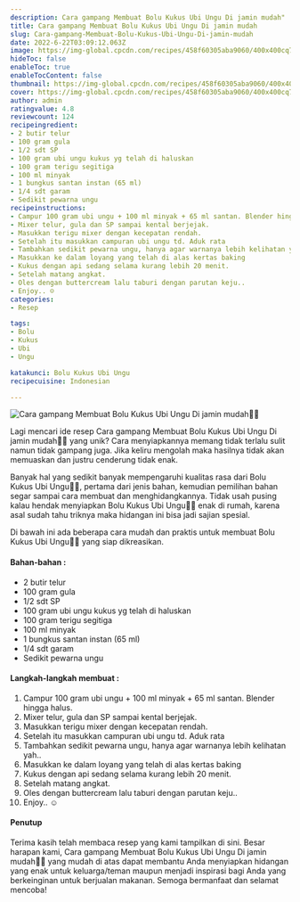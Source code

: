 ```yaml
---
description: Cara gampang Membuat Bolu Kukus Ubi Ungu Di jamin mudah"
title: Cara gampang Membuat Bolu Kukus Ubi Ungu Di jamin mudah
slug: Cara-gampang-Membuat-Bolu-Kukus-Ubi-Ungu-Di-jamin-mudah
date: 2022-6-22T03:09:12.063Z
image: https://img-global.cpcdn.com/recipes/458f60305aba9060/400x400cq70/photo.jpg
hideToc: false
enableToc: true
enableTocContent: false
thumbnail: https://img-global.cpcdn.com/recipes/458f60305aba9060/400x400cq70/photo.jpg
cover: https://img-global.cpcdn.com/recipes/458f60305aba9060/400x400cq70/photo.jpg
author: admin
ratingvalue: 4.8
reviewcount: 124
recipeingredient:
- 2 butir telur
- 100 gram gula
- 1/2 sdt SP
- 100 gram ubi ungu kukus yg telah di haluskan
- 100 gram terigu segitiga
- 100 ml minyak
- 1 bungkus santan instan (65 ml)
- 1/4 sdt garam
- Sedikit pewarna ungu
recipeinstructions:
- Campur 100 gram ubi ungu + 100 ml minyak + 65 ml santan. Blender hingga halus.
- Mixer telur, gula dan SP sampai kental berjejak.
- Masukkan terigu mixer dengan kecepatan rendah.
- Setelah itu masukkan campuran ubi ungu td. Aduk rata
- Tambahkan sedikit pewarna ungu, hanya agar warnanya lebih kelihatan yah..
- Masukkan ke dalam loyang yang telah di alas kertas baking
- Kukus dengan api sedang selama kurang lebih 20 menit.
- Setelah matang angkat.
- Oles dengan buttercream lalu taburi dengan parutan keju..
- Enjoy.. ☺
categories:
- Resep

tags:
- Bolu
- Kukus
- Ubi
- Ungu

katakunci: Bolu Kukus Ubi Ungu
recipecuisine: Indonesian

---
```


![Cara gampang Membuat Bolu Kukus Ubi Ungu Di jamin mudah👩‍🍳](https://img-global.cpcdn.com/recipes/458f60305aba9060/400x400cq70/photo.jpg)

Lagi mencari ide resep Cara gampang Membuat Bolu Kukus Ubi Ungu Di jamin mudah👩‍🍳 yang unik? Cara menyiapkannya memang tidak terlalu sulit namun tidak gampang juga. Jika keliru mengolah maka hasilnya tidak akan memuaskan dan justru cenderung tidak enak.

Banyak hal yang sedikit banyak mempengaruhi kualitas rasa dari Bolu Kukus Ubi Ungu👩‍🍳, pertama dari jenis bahan, kemudian pemilihan bahan segar sampai cara membuat dan menghidangkannya. Tidak usah pusing kalau hendak menyiapkan Bolu Kukus Ubi Ungu👩‍🍳 enak di rumah, karena asal sudah tahu triknya maka hidangan ini bisa jadi sajian spesial.

Di bawah ini ada beberapa cara mudah dan praktis untuk membuat Bolu Kukus Ubi Ungu👩‍🍳 yang siap dikreasikan.

<!--inarticleads1-->

#### Bahan-bahan :

- 2 butir telur
- 100 gram gula
- 1/2 sdt SP
- 100 gram ubi ungu kukus yg telah di haluskan
- 100 gram terigu segitiga
- 100 ml minyak
- 1 bungkus santan instan (65 ml)
- 1/4 sdt garam
- Sedikit pewarna ungu

<!--inarticleads2-->

#### Langkah-langkah membuat :

1. Campur 100 gram ubi ungu + 100 ml minyak + 65 ml santan. Blender hingga halus.
1. Mixer telur, gula dan SP sampai kental berjejak.
1. Masukkan terigu mixer dengan kecepatan rendah.
1. Setelah itu masukkan campuran ubi ungu td. Aduk rata
1. Tambahkan sedikit pewarna ungu, hanya agar warnanya lebih kelihatan yah..
1. Masukkan ke dalam loyang yang telah di alas kertas baking
1. Kukus dengan api sedang selama kurang lebih 20 menit.
1. Setelah matang angkat.
1. Oles dengan buttercream lalu taburi dengan parutan keju..
1. Enjoy.. ☺

#### Penutup

Terima kasih telah membaca resep yang kami tampilkan di sini. Besar harapan kami, Cara gampang Membuat Bolu Kukus Ubi Ungu Di jamin mudah👩‍🍳 yang mudah di atas dapat membantu Anda menyiapkan hidangan yang enak untuk keluarga/teman maupun menjadi inspirasi bagi Anda yang berkeinginan untuk berjualan makanan. Semoga bermanfaat dan selamat mencoba!